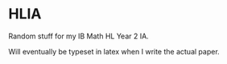 # HLIA
Random stuff for my IB Math HL Year 2 IA.

Will eventually be typeset in latex when I write the actual paper.
